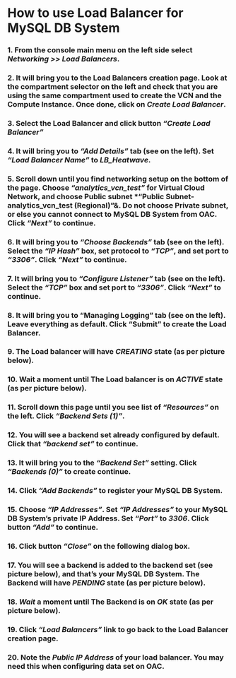 # How to use Load Balancer for MySQL DB System

### 1. From the console main menu on the left side select *Networking >> Load Balancers*.


### 2. It will bring you to the Load Balancers creation page. Look at the compartment selector on the left and check that you are using the same compartment used to create the VCN and the Compute Instance. Once done, click on *Create Load Balancer*.


### 3. Select the Load Balancer and click button *“Create Load Balancer”*



### 4. It will bring you to *“Add Details”* tab (see on the left). Set *“Load Balancer Name”* to *LB_Heatwave*.


### 5. Scroll down until you find networking setup on the bottom of the page. Choose *“analytics_vcn_test”* for Virtual Cloud Network, and choose Public subnet *“Public Subnet-analytics_vcn_test (Regional)”&. Do not choose Private subnet, or else you cannot connect to MySQL DB System from OAC. Click *“Next”* to continue.


### 6. It will bring you to *“Choose Backends”* tab (see on the left). Select the *“IP Hash”* box, set protocol to *“TCP”*, and set port to *“3306”*. Click *“Next”* to continue.


### 7. It will bring you to *“Configure Listener”* tab (see on the left). Select the *“TCP”* box and set port to *“3306”*. Click *“Next”* to continue.


### 8. It will bring you to “Managing Logging” tab (see on the left). Leave everything as default. Click “Submit” to create the Load Balancer.


### 9. The Load balancer will have *CREATING* state (as per picture below).


### 10. Wait a moment until The Load balancer is on *ACTIVE* state (as per picture below).



### 11. Scroll down this page until you see list of *“Resources”* on the left. Click *“Backend Sets (1)”*.


### 12. You will see a backend set already configured by default. Click that *“backend set”* to continue.


### 13. It will bring you to the *“Backend Set”* setting. Click *“Backends (0)”* to create continue.



### 14. Click *“Add Backends”* to register your MySQL DB System.



### 15. Choose *“IP Addresses”*. Set *“IP Addresses”* to your MySQL DB System’s private IP Address. Set *“Port”* to *3306*. Click button *“Add”* to continue.



### 16. Click button *“Close”* on the following dialog box.



### 17. You will see a backend is added to the backend set (see picture below), and that’s your MySQL DB System. The Backend will have *PENDING* state (as per picture below).


### 18. *Wait* a moment until The Backend is on *OK* state (as per picture below).


### 19. Click *“Load Balancers”* link to go back to the Load Balancer creation page.


### 20. Note the *Public IP Address* of your load balancer. You may need this when configuring data set on OAC.


